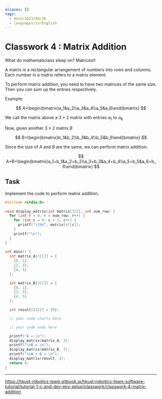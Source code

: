 ```yaml
---
aliases: []
tags:
  - date/2023/09/26
  - languages/in/English
---
```


# Classwork 4 : Matrix Addition

What do mathematicians sleep on? Matrices!!

A matrix is a rectangular arrangement of numbers into rows and columns. Each number in a matrix refers to a matrix element.

To perform matrix addition, you need to have two matrices of the same size. Then you can sum up the entries respectively.

Example:

$$
A=\begin{bmatrix}a_1&a_2\\a_3&a_4\\a_5&a_6\end{bmatrix}
$$

We call the matrix above a $3\times2$ matrix with entries $a_1$ to $a_6$

Now, given another $3\times2$ matrix $B$

$$
B=\begin{bmatrix}b_1&b_2\\b_3&b_4\\b_5&b_6\end{bmatrix}
$$

Since the size of $A$ and $B$ are the same, we can perform matrix addition:

$$
A+B=\begin{bmatrix}a_1+b_1&a_2+b_2\\a_3+b_3&a_4+b_4\\a_5+b_5&a_6+b_6\end{bmatrix}
$$

## Task

Implement the code to perform matrix addition.

```C
#include <stdio.h>
​
void display_matrix(int matrix[][2], int num_row) {
  for (int r = 0; r < num_row; r++) {
    for (int c = 0; c < 2; c++) {
      printf("\t%d", matrix[r][c]);
    }
    printf("\n");
  }
}
​
int main() {
  int matrix_A[3][2] = {
    {0, 1},
    {2, 3},
    {4, 5}
  };

  int matrix_B[3][2] = {
    {0, 1},
    {2, 3},
    {4, 5}
  };

  int result[3][2] = {0};

  // your code starts here

  // your code ends here

  printf("A = \n");
  display_matrix(matrix_A, 3);
  printf("\nB = \n");
  display_matrix(matrix_B, 3);
  printf("\nA + B = \n");
  display_matrix(result, 3);
  return 0;
}
```

---

<https://hkust-robotics-team.gitbook.io/hkust-robotics-team-software-tutorial/tutorial-1-c-and-dev-env-setup/classwork/classwork-4-matrix-addition>
